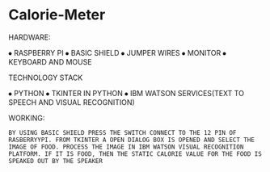 # Calorie-Meter

HARDWARE:

⦁	RASPBERRY PI
⦁	BASIC SHIELD
⦁	JUMPER WIRES
⦁	MONITOR
⦁	KEYBOARD AND MOUSE

TECHNOLOGY STACK

⦁	PYTHON
⦁	TKINTER IN PYTHON
⦁	IBM WATSON SERVICES(TEXT TO SPEECH AND VISUAL RECOGNITION)

WORKING:

	BY USING BASIC SHIELD PRESS THE SWITCH CONNECT TO THE 12 PIN OF RASBERRYYPI. FROM TKINTER A OPEN DIALOG BOX IS OPENED AND SELECT THE IMAGE OF FOOD. PROCESS THE IMAGE IN IBM WATSON VISUAL RECOGNITION PLATFORM. IF IT IS FOOD, THEN THE STATIC CALORIE VALUE FOR THE FOOD IS SPEAKED OUT BY THE SPEAKER 


